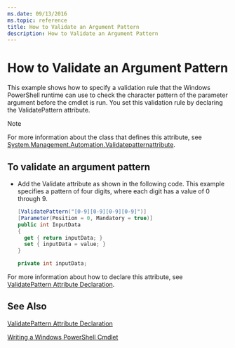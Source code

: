 ```yaml
---
ms.date: 09/13/2016
ms.topic: reference
title: How to Validate an Argument Pattern
description: How to Validate an Argument Pattern
---
```

# How to Validate an Argument Pattern

This example shows how to specify a validation rule that the Windows PowerShell runtime can use to check the character pattern of the parameter argument before the cmdlet is run. You set this validation rule by declaring the ValidatePattern attribute.

> [!NOTE]
> For more information about the class that defines this attribute, see [System.Management.Automation.Validatepatternattribute](/dotnet/api/System.Management.Automation.ValidatePatternAttribute).

## To validate an argument pattern

- Add the Validate attribute as shown in the following code. This example specifies a pattern of four digits, where each digit has a value of 0 through 9.

    ```csharp
    [ValidatePattern("[0-9][0-9][0-9][0-9]")]
    [Parameter(Position = 0, Mandatory = true)]
    public int InputData
    {
      get { return inputData; }
      set { inputData = value; }
    }

    private int inputData;
    ```

For more information about how to declare this attribute, see [ValidatePattern Attribute Declaration](./validatepattern-attribute-declaration.md).

## See Also

[ValidatePattern Attribute Declaration](./validatepattern-attribute-declaration.md)

[Writing a Windows PowerShell Cmdlet](./writing-a-windows-powershell-cmdlet.md)
